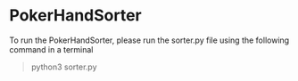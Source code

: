 # PokerHandSorter

To run the PokerHandSorter, please run the sorter.py file using the following command in a terminal

> python3 sorter.py
